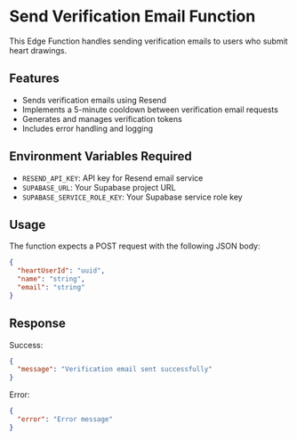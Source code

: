 # Send Verification Email Function

This Edge Function handles sending verification emails to users who submit heart drawings.

## Features

- Sends verification emails using Resend
- Implements a 5-minute cooldown between verification email requests
- Generates and manages verification tokens
- Includes error handling and logging

## Environment Variables Required

- `RESEND_API_KEY`: API key for Resend email service
- `SUPABASE_URL`: Your Supabase project URL
- `SUPABASE_SERVICE_ROLE_KEY`: Your Supabase service role key

## Usage

The function expects a POST request with the following JSON body:

```json
{
  "heartUserId": "uuid",
  "name": "string",
  "email": "string"
}
```

## Response

Success:
```json
{
  "message": "Verification email sent successfully"
}
```

Error:
```json
{
  "error": "Error message"
}
```
